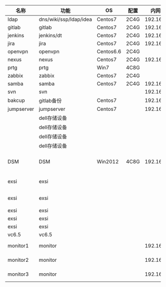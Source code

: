 
| 名称    | 功能                   | OS        | 配置 | 内网IP地址   | 公网IP地址     | 用户名                      | 备注         |
|---------|------------------------|-----------|------|--------------|----------------|-----------------------------|--------------|
| ldap    | dns/wiki/ssp/ldap/idea | Centos7   | 2C4G | 192.168.1.2  | 192.168.30.2   | root                        |              |
| gitlab  | gitlab                 | Centos7   | 2C4G | 192.168.1.3  | 192.168.30.3   | root                        |              |
| jenkins | jenkins/dt             | Centos7   | 2C4G | 192.168.1.4  | 192.168.30.4   | root                        |              |
| jira    | jira                   | Centos7   | 2C4G | 192.168.1.5  | 192.168.30.5   | root                        |              |
| openvpn | openvpn                | Centos6.6 | 2C4G |              | 192.168.30.6   | root                        |              |
| nexus   | nexus                  | Centos7   | 2C4G | 192.168.1.7  | 192.168.30.7   | root                        |              |
| prtg    | prtg                   | Win7      | 4C8G |              | 192.168.30.8   | administrator               |              |
| zabbix  | zabbix                 | Centos7   | 2C4G |              | 192.168.30.9   | root                        |              |
| samba   | samba                  | Centos7   | 2C4G | 192.168.1.10 | 192.168.30.10  | root                        |              |
| svn     | svn                    |           |      | 192.168.1.11 | 192.168.30.11  | root                        |              |
| bakcup  | gitlab备份             | Centos7   |      | 192.168.1.12 | 192.168.30.12  | root                        |              |
| jumpserver  | jumpserver             | Centos7   |      | 192.168.1.13 | 192.168.30.13  | root                        |              |
|         | dell存储设备           |           |      |              | 192.168.30.16  |                             |              |
|         | dell存储设备           |           |      |              | 192.168.30.17  |                             |              |
|         | dell存储设备           |           |      |              | 192.168.30.18  |                             |              |
|         | dell存储设备           |           |      |              | 192.168.30.19  |                             |              |
| DSM     | DSM                    | Win2012   | 4C8G | 192.168.1.20 | 192.168.30.20  | administrator               | dell存储管理 |
| exsi    | exsi                   |           |      |              | 192.168.30.247 |                             | 负二楼       |
| exsi    | exsi                   |           |      |              | 192.168.30.248 |                             | 负二楼       |
| exsi    | exsi                   |           |      |              | 192.168.30.251 |                             | R540         |
| exsi    | exsi                   |           |      |              | 192.168.30.252 |                             |              |
| exsi    | exsi                   |           |      |              | 192.168.30.253 |                             |              |
| vc6.5   | vc6.5                  |           |      |              | 192.168.30.254 | administrator@vsphere.local |              |
| monitor1| monitor                |           |      | 192.168.30.32|                | admin                       |   Floor -2   |
| monitor2| monitor                |           |      | 192.168.30.33|                | admin                       |   Floor 17   |
| monitor3| monitor                |           |      | 192.168.30.34|                | admin                       |   Floor 17   |
